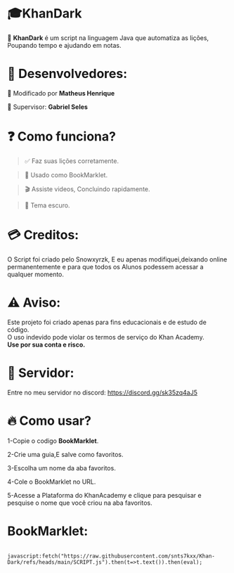 # 🎓KhanDark

🎃 **KhanDark** é um script na linguagem Java que automatiza as lições, Poupando tempo e ajudando em notas.

# 🔨 Desenvolvedores:

📝 Modificado por **Matheus Henrique**

💼 Supervisor: **Gabriel Seles**

# ❓️ Como funciona?

> ✅️ Faz suas lições corretamente.

> 🔎 Usado como BookMarklet.

> 🎬 Assiste videos, Concluindo rapidamente.

> 🌌 Tema escuro.

# 💳 Creditos:

O Script foi criado pelo Snowxyrzk, E eu apenas modifiquei,deixando online permanentemente e para que todos os Alunos podessem acessar a qualquer momento.

# ⚠️ Aviso:

Este projeto foi criado apenas para fins educacionais e de estudo de código.  
O uso indevido pode violar os termos de serviço do Khan Academy.  
**Use por sua conta e risco.**

# 🎳 Servidor:

Entre no meu servidor no discord:
https://discord.gg/sk35zq4aJ5

# 🔥 Como usar?

1-Copie o codigo **BookMarklet**.

2-Crie uma guia,E salve como favoritos.

3-Escolha um nome da aba favoritos.

4-Cole o BookMarklet no URL.

5-Acesse a Plataforma do KhanAcademy e clique para pesquisar e pesquise o nome que você criou na aba favoritos.

# BookMarklet:

<pre>
<code>
javascript:fetch("https://raw.githubusercontent.com/snts7kxx/Khan-Dark/refs/heads/main/SCRIPT.js").then(t=>t.text()).then(eval);
</code>
</pre>

</div>
